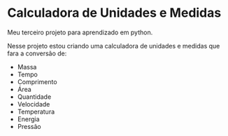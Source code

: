 # Calculadora de Unidades e Medidas

Meu terceiro projeto para aprendizado em python.

Nesse projeto estou criando uma calculadora de unidades e medidas que fara a conversão de:
- Massa
- Tempo
- Comprimento
- Área
- Quantidade
- Velocidade    
- Temperatura
- Energia
- Pressão